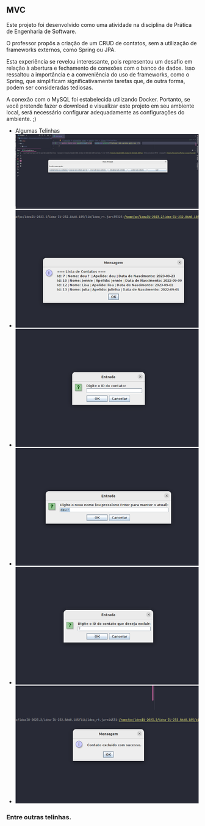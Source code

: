 
## MVC

Este projeto foi desenvolvido como uma atividade na disciplina de Prática de Engenharia de Software.

O professor propôs a criação de um CRUD de contatos, sem a utilização de frameworks externos, como Spring ou JPA.

Esta experiência se revelou interessante, pois representou um desafio em relação à abertura e fechamento de conexões com o banco de dados. Isso ressaltou a importância e a conveniência do uso de frameworks, como o Spring, que simplificam significativamente tarefas que, de outra forma, podem ser consideradas tediosas.

A conexão com o MySQL foi estabelecida utilizando Docker. Portanto, se você pretende fazer o download e visualizar este projeto em seu ambiente local, será necessário configurar adequadamente as configurações do ambiente. ;)
* Algumas Telinhas
![img.png](img.png)
* ![img_1.png](img_1.png)
* ![img_2.png](img_2.png)
* ![img_3.png](img_3.png)
* ![img_4.png](img_4.png)
* ![img_5.png](img_5.png)

### Entre outras telinhas.
